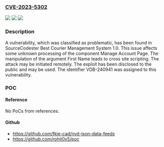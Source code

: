 ### [CVE-2023-5302](https://cve.mitre.org/cgi-bin/cvename.cgi?name=CVE-2023-5302)
![](https://img.shields.io/static/v1?label=Product&message=Best%20Courier%20Management%20System&color=blue)
![](https://img.shields.io/static/v1?label=Version&message=%3D%201.0%20&color=brighgreen)
![](https://img.shields.io/static/v1?label=Vulnerability&message=CWE-79%20Cross%20Site%20Scripting&color=brighgreen)

### Description

A vulnerability, which was classified as problematic, has been found in SourceCodester Best Courier Management System 1.0. This issue affects some unknown processing of the component Manage Account Page. The manipulation of the argument First Name leads to cross site scripting. The attack may be initiated remotely. The exploit has been disclosed to the public and may be used. The identifier VDB-240941 was assigned to this vulnerability.

### POC

#### Reference
No PoCs from references.

#### Github
- https://github.com/fkie-cad/nvd-json-data-feeds
- https://github.com/rohit0x5/poc

